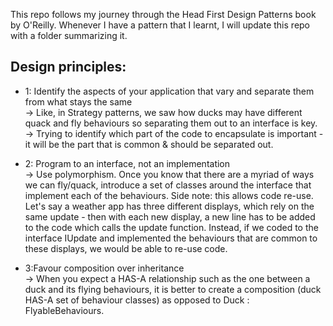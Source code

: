 This repo follows my journey through the Head First Design Patterns book by O'Reilly. 
Whenever I have a pattern that I learnt, I will update this repo with a folder summarizing it.

## Design principles:
- 1: Identify the aspects of your application that vary and separate them from what stays the same <br />
-> Like, in Strategy patterns, we saw how ducks may have different quack and fly behaviours so separating them out to an interface is key. <br />
-> Trying to identify which part of the code to encapsulate is important - it will be the part that is common & should be separated out.

- 2: Program to an interface, not an implementation <br />
-> Use polymorphism. Once you know that there are a myriad of ways we can fly/quack, introduce a set of classes around the interface that implement each of the behaviours.
Side note: this allows code re-use. Let's say a weather app has three different displays, which rely on the same update - then with each new display, a new line has to be added to the code which calls the update function. Instead, if we coded to the interface IUpdate and implemented the behaviours that are common to these displays, we would be able to re-use code.

- 3:Favour composition over inheritance <br />
-> When you expect a HAS-A relationship such as the one between a duck and its flying behaviours, it is better to create a composition (duck HAS-A set of behaviour classes) as opposed to Duck : FlyableBehaviours.
